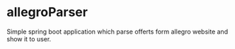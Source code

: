 # allegroParser
Simple spring boot application which parse offerts form allegro website and show it to user.
